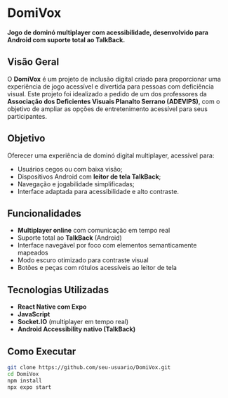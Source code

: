 # DomiVox

**Jogo de dominó multiplayer com acessibilidade, desenvolvido para Android com suporte total ao TalkBack.**

## Visão Geral

O **DomiVox** é um projeto de inclusão digital criado para proporcionar uma experiência de jogo acessível e divertida para pessoas com deficiência visual. Este projeto foi idealizado a pedido de um dos professores da **Associação dos Deficientes Visuais Planalto Serrano (ADEVIPS)**, com o objetivo de ampliar as opções de entretenimento acessível para seus participantes.

## Objetivo

Oferecer uma experiência de dominó digital multiplayer, acessível para:
- Usuários cegos ou com baixa visão;
- Dispositivos Android com **leitor de tela TalkBack**;
- Navegação e jogabilidade simplificadas;
- Interface adaptada para acessibilidade e alto contraste.

## Funcionalidades

- **Multiplayer online** com comunicação em tempo real
- Suporte total ao **TalkBack** (Android)
- Interface navegável por foco com elementos semanticamente mapeados
- Modo escuro otimizado para contraste visual
- Botões e peças com rótulos acessíveis ao leitor de tela

## Tecnologias Utilizadas

- **React Native com Expo**
- **JavaScript**
- **Socket.IO** (multiplayer em tempo real)
- **Android Accessibility nativo (TalkBack)**

## Como Executar

```bash
git clone https://github.com/seu-usuario/DomiVox.git
cd DomiVox
npm install
npx expo start
